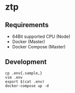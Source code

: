 # ztp

## Requirements
- 64Bit supported CPU (Node)
- Docker (Master)
- Docker Compose (Master)

## Development
```
cp .env{.sample,}
vim .env
export $(cat .env)
docker-compose up -d
```
